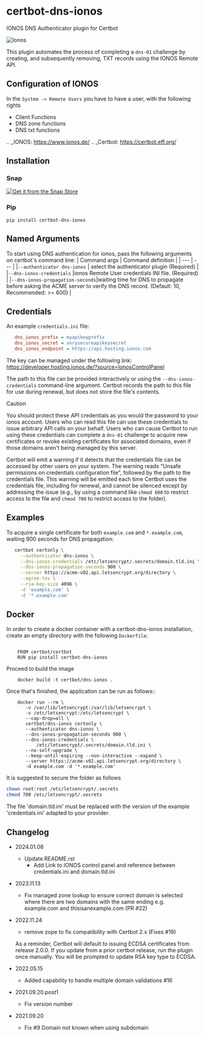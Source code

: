 # certbot-dns-ionos

IONOS DNS Authenticator plugin for Certbot

![Ionos](https://www.ionos.co.uk/newsroom/wp-content/uploads/sites/7/2021/12/LOGO_IONOS_Blue_RGB-1.png)

This plugin automates the process of completing a ``dns-01`` challenge by
creating, and subsequently removing, TXT records using the IONOS Remote API.

## Configuration of IONOS

In the `System -> Remote Users` you have to have a user, with the following rights

- Client Functions
- DNS zone functions
- DNS txt functions


.. _IONOS: https://www.ionos.de/
.. _Certbot: https://certbot.eff.org/

## Installation

### Snap

[![Get it from the Snap Store](https://snapcraft.io/static/images/badges/en/snap-store-black.svg)](https://snapcraft.io/certbot-dns-ionos)


### Pip

`pip install certbot-dns-ionos`


## Named Arguments

To start using DNS authentication for ionos, pass the following arguments on
certbot's command line:
| Command args | Command definition |
| --- | --- |
|``--authenticator dns-ionos`` | select the authenticator plugin (Required) |
|``--dns-ionos-credentials`` |ionos Remote User credentials INI file. (Required) |
|``--dns-ionos-propagation-seconds``|waiting time for DNS to propagate before asking the ACME server to verify the DNS record. (Default: 10, Recommended: >= 600) |



## Credentials

An example ``credentials.ini`` file:

```ini
   dns_ionos_prefix = myapikeyprefix
   dns_ionos_secret = verysecureapikeysecret
   dns_ionos_endpoint = https://api.hosting.ionos.com
```
The key can be managed under the following link:  https://developer.hosting.ionos.de/?source=IonosControlPanel

The path to this file can be provided interactively or using the
`--dns-ionos-credentials` command-line argument. Certbot
records the path to this file for use during renewal, but does not store the
file's contents.

> [!CAUTION]
> You should protect these API credentials as you would the
password to your ionos account. Users who can read this file can use these
credentials to issue arbitrary API calls on your behalf. Users who can cause
Certbot to run using these credentials can complete a ``dns-01`` challenge to
acquire new certificates or revoke existing certificates for associated
domains, even if those domains aren't being managed by this server.

Certbot will emit a warning if it detects that the credentials file can be
accessed by other users on your system. The warning reads "Unsafe permissions
on credentials configuration file", followed by the path to the credentials
file. This warning will be emitted each time Certbot uses the credentials file,
including for renewal, and cannot be silenced except by addressing the issue
(e.g., by using a command like ``chmod 600`` to restrict access to the file and 
``chmod 700`` to restrict access to the folder).


## Examples

To acquire a single certificate for both ``example.com`` and
``*.example.com``, waiting 900 seconds for DNS propagation:

```bash
   certbot certonly \
     --authenticator dns-ionos \
     --dns-ionos-credentials /etc/letsencrypt/.secrets/domain.tld.ini \
     --dns-ionos-propagation-seconds 900 \
     --server https://acme-v02.api.letsencrypt.org/directory \
     --agree-tos \
     --rsa-key-size 4096 \
     -d 'example.com' \
     -d '*.example.com'
```
## Docker

In order to create a docker container with a certbot-dns-ionos installation,
create an empty directory with the following ``Dockerfile``:

```docker

    FROM certbot/certbot
    RUN pip install certbot-dns-ionos
```

Proceed to build the image

```docker
    docker build -t certbot/dns-ionos .
```
Once that's finished, the application can be run as follows::
```docker
    docker run --rm \
       -v /var/lib/letsencrypt:/var/lib/letsencrypt \
       -v /etc/letsencrypt:/etc/letsencrypt \
       --cap-drop=all \
       certbot/dns-ionos certonly \
       --authenticator dns-ionos \
       --dns-ionos-propagation-seconds 900 \
       --dns-ionos-credentials \
           /etc/letsencrypt/.secrets/domain.tld.ini \
       --no-self-upgrade \
       --keep-until-expiring --non-interactive --expand \
       --server https://acme-v02.api.letsencrypt.org/directory \
       -d example.com -d '*.example.com'
```
It is suggested to secure the folder as follows
```bash
chown root:root /etc/letsencrypt/.secrets
chmod 700 /etc/letsencrypt/.secrets
```
The file 'domain.tld.ini' must be replaced with the version of the example 'credentials.ini' adapted to your provider. 

## Changelog

- 2024.01.08

  - Update README.rst 
    - Add Link to IONOS control panel and reference between credentials.ini and domain.tld.ini

- 2023.11.13

  - Fix managed zone lookup to ensure correct domain is selected where there are two domains with the same ending e.g. example.com and thisisanexample.com (PR #22)

- 2022.11.24

  - remove zope to fix compatibility with Certbot 2.x (Fixes #19)
  
  As a reminder, Certbot will default to issuing ECDSA certificates from release 2.0.0.
  If you update from a prior certbot release, run the plugin once manually. You will be prompted
  to update RSA key type to ECDSA.

- 2022.05.15
  - Added capability to handle multiple domain validations #16

- 2021.09.20.post1

  - Fix version number

- 2021.09.20
  
  - Fix #9 Domain not known when using subdomain
